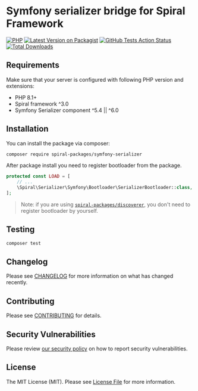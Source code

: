 # Symfony serializer bridge for Spiral Framework

[![PHP](https://img.shields.io/packagist/php-v/spiral-packages/symfony-serializer.svg?style=flat-square)](https://packagist.org/packages/spiral-packages/symfony-serializer)
[![Latest Version on Packagist](https://img.shields.io/packagist/v/spiral-packages/symfony-serializer.svg?style=flat-square)](https://packagist.org/packages/spiral-packages/symfony-serializer)
[![GitHub Tests Action Status](https://img.shields.io/github/workflow/status/spiral-packages/symfony-serializer/run-tests?label=tests&style=flat-square)](https://github.com/spiral-packages/symfony-serializer/actions?query=workflow%3Arun-tests+branch%3Amain)
[![Total Downloads](https://img.shields.io/packagist/dt/spiral-packages/symfony-serializer.svg?style=flat-square)](https://packagist.org/packages/spiral-packages/symfony-serializer)

## Requirements

Make sure that your server is configured with following PHP version and extensions:

- PHP 8.1+
- Spiral framework ^3.0
- Symfony Serializer component ^5.4 || ^6.0

## Installation

You can install the package via composer:

```bash
composer require spiral-packages/symfony-serializer
```

After package install you need to register bootloader from the package.

```php
protected const LOAD = [
    // ...
    \Spiral\Serializer\Symfony\Bootloader\SerializerBootloader::class,
];
```

> Note: if you are using [`spiral-packages/discoverer`](https://github.com/spiral-packages/discoverer),
> you don't need to register bootloader by yourself.

## Testing

```bash
composer test
```

## Changelog

Please see [CHANGELOG](CHANGELOG.md) for more information on what has changed recently.

## Contributing

Please see [CONTRIBUTING](.github/CONTRIBUTING.md) for details.

## Security Vulnerabilities

Please review [our security policy](../../security/policy) on how to report security vulnerabilities.

## License

The MIT License (MIT). Please see [License File](LICENSE) for more information.
